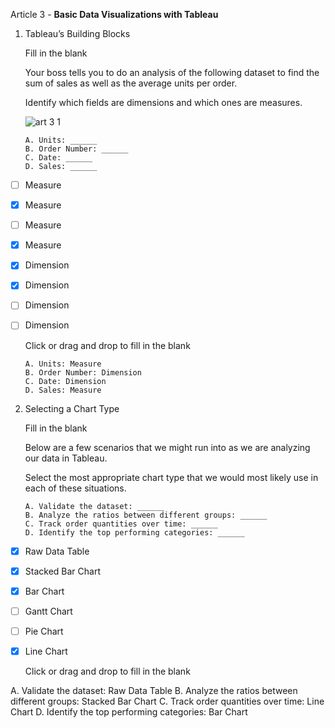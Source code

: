 Article 3 - **Basic Data Visualizations with Tableau**

1.  Tableau’s Building Blocks

    Fill in the blank

    Your boss tells you to do an analysis of the following dataset to find the sum of sales as well as the average units per order.
    
    Identify which fields are dimensions and which ones are measures.

    ![art 3 1](https://user-images.githubusercontent.com/74751990/223855296-f8afd645-4e1a-4845-925b-cb00d4a1f510.jpg)

        A. Units: ______
        B. Order Number: ______
        C. Date: ______
        D. Sales: ______

- [ ]   Measure
- [x]   Measure
- [ ]   Measure
- [x]   Measure
- [x]   Dimension
- [x]   Dimension
- [ ]   Dimension
- [ ]   Dimension

    Click or drag and drop to fill in the blank
    
        A. Units: Measure
        B. Order Number: Dimension
        C. Date: Dimension
        D. Sales: Measure

2.  Selecting a Chart Type

    Fill in the blank
    
    Below are a few scenarios that we might run into as we are analyzing our data in Tableau.
    
    Select the most appropriate chart type that we would most likely use in each of these situations.

        A. Validate the dataset: ______
        B. Analyze the ratios between different groups: ______
        C. Track order quantities over time: ______
        D. Identify the top performing categories: ______

- [x]   Raw Data Table
- [x]   Stacked Bar Chart
- [x]   Bar Chart
- [ ]   Gantt Chart
- [ ]   Pie Chart
- [x]   Line Chart

    Click or drag and drop to fill in the blank

A. Validate the dataset: Raw Data Table
B. Analyze the ratios between different groups: Stacked Bar Chart
C. Track order quantities over time: Line Chart
D. Identify the top performing categories: Bar Chart
